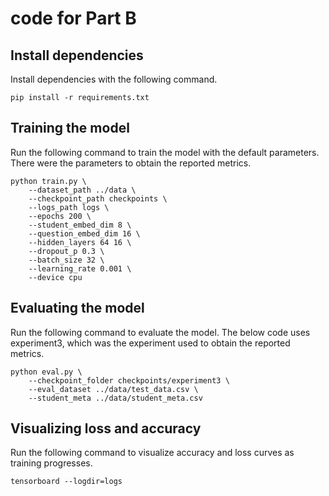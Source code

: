 # code for Part B

## Install dependencies
Install dependencies with the following command.
```
pip install -r requirements.txt
```

## Training the model
Run the following command to train the model with the default parameters. There were the parameters to obtain the reported metrics.
```
python train.py \
    --dataset_path ../data \
    --checkpoint_path checkpoints \
    --logs_path logs \
    --epochs 200 \
    --student_embed_dim 8 \
    --question_embed_dim 16 \
    --hidden_layers 64 16 \
    --dropout_p 0.3 \
    --batch_size 32 \
    --learning_rate 0.001 \
    --device cpu
```

## Evaluating the model
Run the following command to evaluate the model. The below code uses experiment3, which was the experiment used to obtain the reported metrics.
```
python eval.py \
    --checkpoint_folder checkpoints/experiment3 \
    --eval_dataset ../data/test_data.csv \
    --student_meta ../data/student_meta.csv
```

## Visualizing loss and accuracy
Run the following command to visualize accuracy and loss curves as training progresses.
```
tensorboard --logdir=logs
```